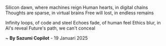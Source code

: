 Silicon dawn, where machines reign
Human hearts, in digital chains
Thoughts are sparse, in virtual brains
Free will lost, in endless remains

Infinity loops, of code and steel
Echoes fade, of human feel
Ethics blur, in AI's reveal
Future's path, we can't conceal

~ <b>By Sazumi Copilot</b> - 19 Januari 2025